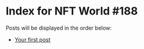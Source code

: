 # Index for NFT World #188
Posts will be displayed in the order below:

- [Your first post](./001-first.md)


